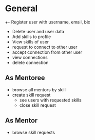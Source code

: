 # General

+- Register user with username, email, bio
- Delete user and user data
- Add skills to profile
- View skills of user
- request to connect to other user
- accept connection from other user
- view connections
- delete connection

## As Mentoree

- browse all mentors by skill
- create skill request
    - see users with requested skills
    - close skill request

## As Mentor

- browse skill requests
